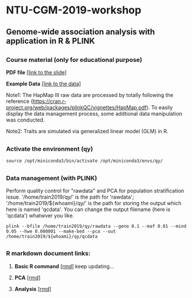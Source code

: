 # NTU-CGM-2019-workshop
## Genome-wide association analysis with application in R & PLINK


<H2>

### Course material (only for educational purpose)

**PDF file** [[link to the slide]](https://drive.google.com/file/d/1usAGH5mMQVNgzIZv34q3nImgNlh8uOMO/view?usp=sharing)

**Example Data** [[link to the data]](https://drive.google.com/file/d/12GakkcKLLRKF2Y9BAWJ91aHX1T7Koq0E/view?usp=sharing)

Note1: The HapMap III raw data are processed by totally following the reference (https://cran.r-project.org/web/packages/plinkQC/vignettes/HapMap.pdf). To easily display the data management process, some addtional data manipulation was conducted.

Note2: Traits are simulated via generalized linear model (GLM) in R.


<H2>

### Activate the environment (qy)
```
source /opt/miniconda3/bin/activate /opt/miniconda3/envs/qy/
```


<H2>

### Data management (with PLINK)
Perform quality control for "rawdata" and PCA for population stratification issue. '/home/train2019/qy/' is the path for 'rawdata'; '/home/train2019/${whoami}/qy/' is the path for storing the output which here is named 'qcdata'. You can change the output filename (here is 'qcdata') whatwver you like.
```
plink --bfile /home/train2019/qy/rawdata --geno 0.1 --maf 0.01 --mind 0.05 --hwe 0.000001 --make-bed --pca --out /home/train2019/${whoami}/qy/qcdata
```

<H2>

### R markdown document links:
1. **Basic R command** [[rmd]](https://juuyhcngvzilmlh4agozha-on.drv.tw/CGM%20work/2019_CGM_workshop/WWW/00_Basic_rmd.html) keep updating...

2. **PCA** [[rmd]](https://juuyhcngvzilmlh4agozha-on.drv.tw/CGM%20work/2019_CGM_workshop/WWW/01_PCA_rmd.html)

3. **Analysis** [[rmd]](https://juuyhcngvzilmlh4agozha-on.drv.tw/CGM%20work/2019_CGM_workshop/WWW/02_analysis.html)
